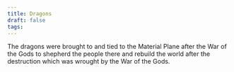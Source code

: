 ```yaml
---
title: Dragons
draft: false
tags:
---
```

 
The dragons were brought to and tied to the Material Plane after the War of the Gods to shepherd the people there and rebuild the world after the destruction which was wrought by the War of the Gods.  